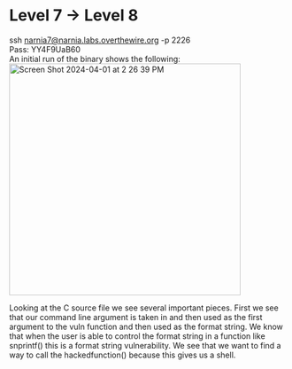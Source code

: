 # Level 7 -> Level 8
ssh narnia7@narnia.labs.overthewire.org -p 2226  
Pass: YY4F9UaB60  
An initial run of the binary shows the following:  
<img width="418" alt="Screen Shot 2024-04-01 at 2 26 39 PM" src="https://github.com/tylerdionne/OverTheWire-Narnia-Write-ups/assets/143131384/061f1287-b651-416a-ac20-d9a550443e42">  

Looking at the C source file we see several important pieces.  First we see that our command line argument is taken in and then used as the first argument to the vuln function and then used as the format string. We know that when the user is able to control the format string in a function like snprintf() this is a format string vulnerability. We see that we want to find a way to call the hackedfunction() because this gives us a shell.  

